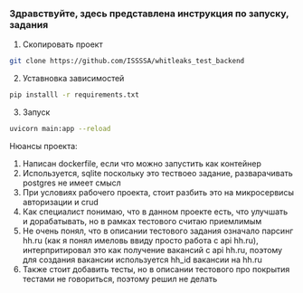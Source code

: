 ### Здравствуйте, здесь представлена инструкция по запуску, задания

1. Скопировать проект
```bash
git clone https://github.com/ISSSSA/whitleaks_test_backend
```
2. Уставновка зависимостей
```bash 
pip installl -r requirements.txt
```
3. Запуск
```bash
uvicorn main:app --reload 
```

Нюансы проекта:
1. Написан dockerfile, если что можно запустить как контейнер
2. Используется, sqlite поскольку это тествоео задание, разварачивать  postgres не имеет смысл
3. При условиях рабочего проекта, стоит разбить это на микросервисы авторизации и crud
4. Как специалист понимаю, что в данном проекте есть, что улучшать и дорабатывать, но в рамках тестового считаю приемлимым
5. Не очень понял, что в описании тестового задания означало парсинг hh.ru (как я понял имеловь ввиду просто работа с api hh.ru), интерпритировал это как получение вакансий с api hh.ru, поэтому для создания вакансии используется hh_id вакансии на hh.ru
6. Также стоит добавить тесты, но в описании тестового про покрытия тестами не говориться, поэтому решил не делать